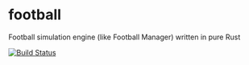 # football
Football simulation engine (like Football Manager) written in pure Rust

[![Build Status](http://localhost/api/badges/ZaoIsmael/football/status.svg)](http://localhost/ZaoIsmael/football)

